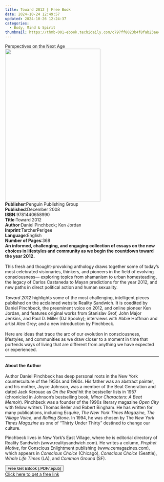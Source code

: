 ```yaml
---
title: Toward 2012 | Free Book
date: 2024-10-24 12:49:57
updated: 2024-10-26 12:24:37
categories:
  - Body, Mind & Spirit
thumbnail: https://thmb-001-ebook.techidaily.com/c797ff8023b4f8fab23aec0020c12b12677801b8f49560dbfa6d04a883c717a1.jpg
---
```

<main id="book-container">
  <div class="flex flex-col">
    <div class="book-brief flex-1 py-6 px-4 sm:p-6 md:py-10 md:px-8">
      <!-- brief-->
      <div class="book-brief-main">Perspectives on the Next Age</div>
    </div>
    <div
      class="book-meta-info flex-1 grid gap-4 col-start-1 col-end-3 row-start-1 sm:mb-6 sm:grid-cols-4 lg:gap-6 lg:col-start-2 lg:row-end-6 lg:row-span-6 lg:mb-0"
    >
      <div
        class="book-meta-info-left place-content-center mt-4 p-4 text-sm leading-6 col-start-2 col-span-2 dark:text-slate-400"
      >
        <img
          class="w-full h-500 object-cover rounded-lg sm:h-255 sm:col-span-2 lg:col-span-full"
          src="https://img-001-ebook.techidaily.com/df82cfc8c99e7a22131bcd5ec7f4a4b086a7cc850b8ba09b3313748cc713b390.jpg"
          alt=""
          width="312"
          height="500"
        />
      </div>
      <div
        class="book-meta-info-right mt-2 col-start-1 row-start-2 col-span-3 self-center"
      >
        <!-- meta data  -->
        <div class="flex flex-col px-4 md:px-8">
          <div class="flex-1">
            <strong>Publisher</strong>:<span class="px-2"
              >Penguin Publishing Group</span
            >
          </div>
          <div class="flex-1">
            <strong>Published</strong>:<span class="px-2">December 2008</span>
          </div>
          <div class="flex-1">
            <strong>ISBN</strong>:<span class="px-2">9781440658990</span>
          </div>
          <div class="flex-1">
            <strong>Title</strong>:<span class="px-2">Toward 2012</span>
          </div>
          <div class="flex-1">
            <strong>Author</strong>:<span class="px-2"
              >Daniel Pinchbeck; Ken Jordan</span
            >
          </div>
          <div class="flex-1">
            <strong>Imprint</strong>:<span class="px-2">TarcherPerigee</span>
          </div>
          <div class="flex-1">
            <strong>Language</strong>:<span class="px-2">English</span>
          </div>
          <div class="flex-1">
            <strong>Number of Pages</strong>:<span class="px-2">368</span>
          </div>
        </div>
      </div>
    </div>
    <div class="book-description flex-1 py-6 px-4 sm:p-6 md:py-10 md:px-8">
      <div class="book-description-main">
        <div accordion-content="" id="description">
          <b
            >An informed, challenging, and engaging collection of essays on the
            new choices in lifestyles and community as we begin the countdown
            toward the year 2012.</b
          ><br /><br />
          This fresh and thought-provoking anthology draws together some of
          today’s most celebrated visionaries, thinkers, and pioneers in the
          field of evolving consciousness— exploring topics from shamanism to
          urban homesteading, the legacy of Carlos Castaneda to Mayan
          predictions for the year 2012, and new paths in direct political
          action and human sexuality.<br /><br />
          <i>Toward 2012</i> highlights some of the most challenging,
          intelligent pieces published on the acclaimed website Reality
          Sandwich. It is coedited by Daniel Pinchbeck, the preeminent voice on
          2012, and online pioneer Ken Jordan, and features original works from
          Stanislav Grof, John Major Jenkins, and Paul D. Miller (DJ Spooky);
          interviews with Abbie Hoffman and artist Alex Grey; and a new
          introduction by Pinchbeck.<br /><br />
          Here are ideas that trace the arc of our evolution in consciousness,
          lifestyles, and communities as we draw closer to a moment in time that
          portends ways of living that are different from anything we have
          expected or experienced.
        </div>
        <div class="accordion-fader"></div>
      </div>
    </div>
    <div class="book-excerpts flex-1 py-6 px-4 sm:p-6 md:py-10 md:px-8">
      <!-- excerpts-->
      <div class="book-excerpts-main">
        <hr />
        <h4 class="placeholder placeholder-heading">
          <span>About the Author</span>
        </h4>
        <p>
          Author Daniel Pinchbeck has deep personal roots in the New York
          counterculture of the 1950s and 1960s. His father was an abstract
          painter, and his mother, Joyce Johnson, was a member of the Beat
          Generation and dated Jack Kerouac as <i>On the Road</i> hit the
          bestseller lists in 1957 (chronicled in Johnson’s bestselling book,
          <i>Minor Characters: A Beat Memoir</i>). Pinchbeck was a founder of
          the 1990s literary magazine <i>Open City</i> with fellow writers
          Thomas Beller and Robert Bingham. He has written for many
          publications, including <i>Esquire</i>,
          <i>The New York Times Magazine</i>, <i>The Village Voice</i>, and
          <i>Rolling Stone</i>. In 1994, he was chosen by The
          <i>New York Times Magazine</i> as one of “Thirty Under Thirty”
          destined to change our culture.
        </p>
        <p>
          Pinchbeck lives in New York’s East Village, where he is editorial
          directory of Reality Sandwich (www.realitysandwich.com). He writes a
          column, <i>Prophet Motive</i>, for Conscious Enlightment publishing
          (www.cemagazines.com), which appears in
          <i>Conscious Choice</i> (Chicago), <i>Conscious Choice</i> (Seattle),
          <i>Whole Life Times</i> (LA), and <i>Common Ground</i> (SF).
        </p>
        <p></p>
      </div>
    </div>
    <div
      class="book-about-author flex-1 py-6 px-4 sm:p-6 md:py-10 md:px-8"
    ></div>
    <div class="book-free-get flex-1 py-6 px-4 sm:p-6 md:py-10 md:px-8">
      <button
        id="btn-free-get"
        class="bg-blue-500 hover:bg-blue-700 text-white font-bold py-2 px-4 rounded"
      >
        Free Get EBook (.PDF/.epub)
      </button>
      <div id="countdown-display" class="px-2 text-lg mt-2"></div>
      <a
        id="free-link"
        class="hidden bg-blue-500 hover:bg-blue-700 text-white font-bold py-2 px-4 rounded"
        href="https://www.ebooks.com/en-us/book/368917/toward-2012/daniel-pinchbeck/"
        target="_blank"
        >Click here to get a free link</a
      >
    </div>
    <script>
      let countdownTime = 0;
      let countdownInterval = null;
      document
        .getElementById('btn-free-get')
        .addEventListener('click', startCountdown);
      function startCountdown() {
        countdownTime = new Date().getTime() + 60000 * 3;
        countdownInterval = setInterval(updateCountdown, 1000);
        document.getElementById('btn-free-get').disabled = true;
        document
          .getElementById('btn-free-get')
          .classList.add('bg-gray-500', 'cursor-not-allowed');
      }
      function updateCountdown() {
        let currentTime = new Date().getTime();
        let timeLeft = countdownTime - currentTime;
        let secondsLeft = Math.floor(timeLeft / 1000);
        document.getElementById('countdown-display').innerHTML =
          `Remaining time: ${secondsLeft} seconds.`;
        if (secondsLeft <= 0) {
          clearInterval(countdownInterval);
          document.getElementById('btn-free-get').classList.add('hidden');
          document.getElementById('free-link').classList.remove('hidden');
          document.getElementById('countdown-display').innerHTML = '';
        }
      }
    </script>
  </div>
</main>
